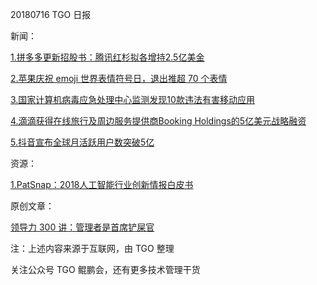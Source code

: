 20180716 TGO 日报

新闻：

[1.拼多多更新招股书：腾讯红杉拟各增持2.5亿美金](https://www.pingwest.com/w/174873)

[2.苹果庆祝 emoji 世界表情符号日，退出推超 70 个表情](https://9to5mac.com/2018/07/16/ios-mac-apple-watch-new-emoji-2018/)

[3.国家计算机病毒应急处理中心监测发现10款违法有害移动应用](http://tech.qq.com/a/20180717/026072.htm)

[4.滴滴获得在线旅行及周边服务提供商Booking Holdings的5亿美元战略融资](http://36kr.com/p/5143672.html)

[5.抖音宣布全球月活跃用户数突破5亿](http://www.donews.com/news/detail/3/3012149.html)


资源：

[1.PatSnap：2018人工智能行业创新情报白皮书](http://www.199it.com/archives/749475.html)

原创文章：

[领导力 300 讲：管理者是首席铲屎官](https://mp.weixin.qq.com/s/D5ZGb1eEdS6tnfvL35QU5g)

注：上述内容来源于互联网，由 TGO 整理

关注公众号 TGO 鲲鹏会，还有更多技术管理干货
